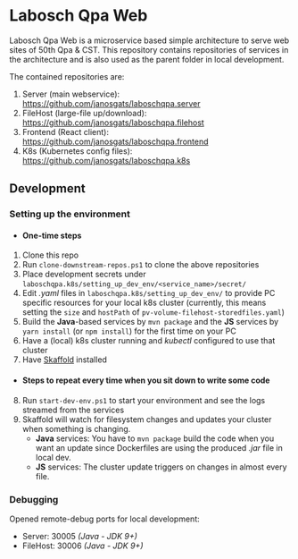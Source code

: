 # Labosch Qpa Web
Labosch Qpa Web is a microservice based simple architecture to serve web sites of 50th Qpa & CST. 
This repository contains repositories of services in the architecture and is also used as the parent folder in local development. 

The contained repositories are:
1. Server (main webservice): https://github.com/janosgats/laboschqpa.server
2. FileHost (large-file up/download): https://github.com/janosgats/laboschqpa.filehost
3. Frontend (React client): https://github.com/janosgats/laboschqpa.frontend
4. K8s (Kubernetes config files): https://github.com/janosgats/laboschqpa.k8s

## Development

### Setting up the environment
* #### One-time steps
1. Clone this repo
2. Run `clone-downstream-repos.ps1` to clone the above repositories
3. Place development secrets under `laboschqpa.k8s/setting_up_dev_env/<service_name>/secret/`
4. Edit *.yaml* files in `laboschqpa.k8s/setting_up_dev_env/` to provide PC specific resources for your local k8s cluster (currently, this means setting the `size` and `hostPath` of `pv-volume-filehost-storedfiles.yaml`)
5. Build the **Java**-based services by `mvn package` and the **JS** services by `yarn install` (or `npm install`) for the first time on your PC
6. Have a (local) k8s cluster running and *kubectl* configured to use that cluster
7. Have [Skaffold](https://skaffold.dev/) installed
* #### Steps to repeat every time when you sit down to write some code 
8. Run `start-dev-env.ps1` to start your environment and see the logs streamed from the services
9. Skaffold will watch for filesystem changes and updates your cluster when something is changing.
      * **Java** services: You have to `mvn package` build the code when you want an update since Dockerfiles are using the produced *.jar* file in local dev.
      * **JS** services: The cluster update triggers on changes in almost every file.


### Debugging
Opened remote-debug ports for local development:
* Server: 30005 *(Java - JDK 9+)*
* FileHost: 30006 *(Java - JDK 9+)*